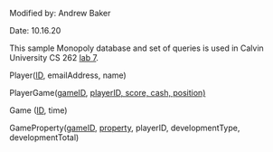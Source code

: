Modified by: Andrew Baker

Date: 10.16.20


This sample Monopoly database and set of queries is used in Calvin University
CS 262 [lab 7](https://cs.calvin.edu/courses/cs/262/kvlinden/07is/lab.html).

Player(<ins>ID</ins>, emailAddress, name)
  
PlayerGame(<ins>gameID</ins>, <ins>playerID<ins/>, score, cash, position)
  
Game (<ins>ID</ins>, time)
  
GameProperty(<ins>gameID</ins>, <ins>property</ins>, playerID, developmentType, developmentTotal)

